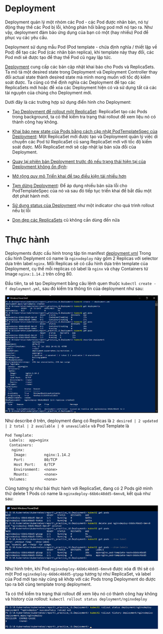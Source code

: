 # Deployment
Deployment quản lý một nhóm các Pod - các Pod được nhân bản, nó tự động thay thế các Pod bị lỗi, không phản hồi bằng pod mới nó tạo ra. Như vậy, deployment đảm bảo ứng dụng của bạn có một (hay nhiều) Pod để phục vụ các yêu cầu.

Deployment sử dụng mẫu Pod (Pod template - chứa định nghĩa / thiết lập về Pod) để tạo các Pod (các nhân bản replica), khi template này thay đổi, các Pod mới sẽ được tạo để thay thế Pod cũ ngay lập tức.

[Deployment](https://kubernetes.io/docs/concepts/workloads/controllers/deployment/) cung cấp các bản cập nhật khai báo cho Pods và ReplicaSets. Ta mô tả một desired state trong Deployment và Deployment Controller thay đổi actual state thành desired state mà mình mong muốn với tốc độ kiểm soát được. Ta cũng có thể định nghĩa các Deployment để tạo các ReplicaSets mới hoặc để xóa các Deployment hiện có và sử dụng tất cả các tài nguyên của chúng cho Deployment mới.

Dưới đây là các trường hợp sử dụng điển hình cho Deployment:

  - [Tạo Deployment để rollout một ReplicaSet](https://kubernetes.io/docs/concepts/workloads/controllers/deployment/#creating-a-deployment): 
 ReplicaSet tạo các Pods trong background, ta có thể kiểm tra trạng thái rollout để xem liệu nó có thành công hay không.

  - [Khai báo new state của Pods bằng cách cập nhật PodTemplateSpec của Deployment](https://kubernetes.io/docs/concepts/workloads/controllers/deployment/#updating-a-deployment):
  Một ReplicaSet mới được tạo và Deployment quản lý việc di chuyển các Pod từ ReplicaSet cũ sang ReplicaSet mới với tốc độ kiểm soát được. Mỗi ReplicaSet mới sẽ cập nhật lại bản sửa đổi của Deployment.

  - [Quay lại phiên bản Deployment trước đó nếu trạng thái hiện tại của Deployment không ổn định](https://kubernetes.io/docs/concepts/workloads/controllers/deployment/#rolling-back-a-deployment): 

   - [Mở rộng quy mô Triển khai để tạo điều kiện tải nhiều hơn](https://kubernetes.io/docs/concepts/workloads/controllers/deployment/#scaling-a-deployment)
   
   - [Tạm dừng Deployment](https://kubernetes.io/docs/concepts/workloads/controllers/deployment/#pausing-and-resuming-a-deployment):
Để áp dụng nhiều bản sửa lỗi cho PodTemplateSpec của nó và sau đó tiếp tục triển khai để bắt đầu một đợt phát hành mới.

  - [Sử dụng status của Deployment](https://kubernetes.io/docs/concepts/workloads/controllers/deployment/#deployment-status) như một indicator cho quá trình rollout nếu bị lỗi
  - [Dọn dẹp các ReplicaSets](https://kubernetes.io/docs/concepts/workloads/controllers/deployment/#clean-up-policy) cũ không cần dùng đến nữa

# Thực hành
Deployments được cấu hình trong tập tin manifest [deployment.yml](deployment.yml)
Trong cấu hình Deplyment có name là `nginxdeploy` này gồm 2 Replicas với selector dựa trên label `nginx`. Mỗi Replicas sẽ có cấu hình dựa trên template của Deployment, cụ thể mỗi replicas có label là `nginx` và chạy Containers từ Image `nginx:1.14.2` trên cổng 80.

Đầu tiên, ta sẽ tạo Deployment bằng câu lệnh quen thuộc `kubectl create -f deployment.yml`, sau đó kiểm tra thông tin của deployment như sau:

![](images/1.png)

Như describe ở trên, deployment đang có Replicas là `2 desired | 2 updated | 2 total | 2 available | 0 unavailable` và Pod Template là

```
Pod Template:
  Labels:  app=nginx
  Containers:
   nginx:
    Image:        nginx:1.14.2
    Port:         80/TCP
    Host Port:    0/TCP
    Environment:  <none>
    Mounts:       <none>
  Volumes:        <none>
```

Cũng tương tự như bài thực hành với ReplicaSet, đang có 2 Pods giờ mình thử delete 1 Pods có name là `nginxdeploy-66b6c48dd5-6mnv8`, kết quả như sau:

![](images/2.png)

Như hình trên, khi Pod `nginxdeploy-66b6c48dd5-6mnv8` được xóa đi thì sẽ có một Pod `nginxdeploy-66b6c48dd5-gtpqp` tương tự như ReplicaSet, và label của Pod mới tạo này cũng sẽ khớp với các Pods trong Deployment do được tạo ra bởi cùng template trong deployment.

Ta có thể kiểm tra trạng thái rollout để xem liệu nó có thành công hay không và history của rollout: `kubectl rollout status deployment/nginxdeploy`

![](images/3.png)

